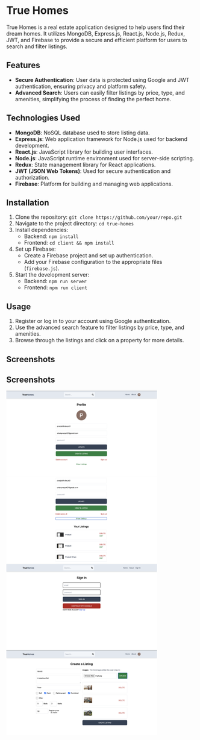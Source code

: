 # True Homes

True Homes is a real estate application designed to help users find their dream homes. It utilizes MongoDB, Express.js, React.js, Node.js, Redux, JWT, and Firebase to provide a secure and efficient platform for users to search and filter listings.

## Features

- **Secure Authentication**: User data is protected using Google and JWT authentication, ensuring privacy and platform safety.
- **Advanced Search**: Users can easily filter listings by price, type, and amenities, simplifying the process of finding the perfect home.

## Technologies Used

- **MongoDB**: NoSQL database used to store listing data.
- **Express.js**: Web application framework for Node.js used for backend development.
- **React.js**: JavaScript library for building user interfaces.
- **Node.js**: JavaScript runtime environment used for server-side scripting.
- **Redux**: State management library for React applications.
- **JWT (JSON Web Tokens)**: Used for secure authentication and authorization.
- **Firebase**: Platform for building and managing web applications.

## Installation

1. Clone the repository: `git clone https://github.com/your/repo.git`
2. Navigate to the project directory: `cd true-homes`
3. Install dependencies:
   - Backend: `npm install`
   - Frontend: `cd client && npm install`
4. Set up Firebase:
   - Create a Firebase project and set up authentication.
   - Add your Firebase configuration to the appropriate files (`firebase.js`).
5. Start the development server:
   - Backend: `npm run server`
   - Frontend: `npm run client`

## Usage

1. Register or log in to your account using Google authentication.
2. Use the advanced search feature to filter listings by price, type, and amenities.
3. Browse through the listings and click on a property for more details.


## Screenshots

## Screenshots

<kbd>
  <img src="images/Screenshot 2024-04-23 at 8.06.54 PM.png" alt="Screenshot 1" width="400"/>
</kbd>

<kbd>
  <img src="images/Screenshot 2024-04-23 at 8.07.07 PM.png" alt="Screenshot 2" width="400"/>
</kbd>

<kbd>
  <img src="images/Screenshot 2024-04-23 at 8.07.26 PM.png" alt="Screenshot 3" width="400"/>
</kbd>

<kbd>
  <img src="images/Screenshot 2024-04-23 at 8.10.49 PM.png" alt="Screenshot 4" width="400"/>
</kbd>





